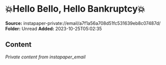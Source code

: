 # 💥Hello Bello, Hello Bankruptcy💥

**Source:** instapaper-private://email/a7f1a56a708d51fc531639eb8c07487d/
**Folder:** Unread
**Added:** 2023-10-25T05:02:35




## Content
*Private content from instapaper_email*
